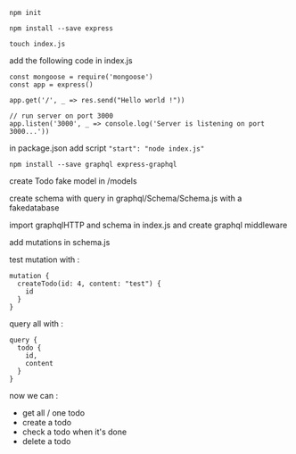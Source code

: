 `npm init`

`npm install --save express`

`touch index.js`

add the following code in index.js
```
const mongoose = require('mongoose')
const app = express()

app.get('/', _ => res.send("Hello world !"))

// run server on port 3000
app.listen('3000', _ => console.log('Server is listening on port 3000...'))
```

in package.json add script `"start": "node index.js"`

`npm install --save graphql express-graphql`

create Todo fake model in /models

create schema with query in graphql/Schema/Schema.js
with a fakedatabase

import graphqlHTTP and schema in index.js and create graphql middleware

add mutations in schema.js

test mutation with :
```
mutation {
  createTodo(id: 4, content: "test") {
    id
  }
}
```

query all with :
```
query {
  todo {
    id,
    content
  }
}
```

now we can :
- get all / one todo
- create a todo
- check a todo when it's done
- delete a todo
